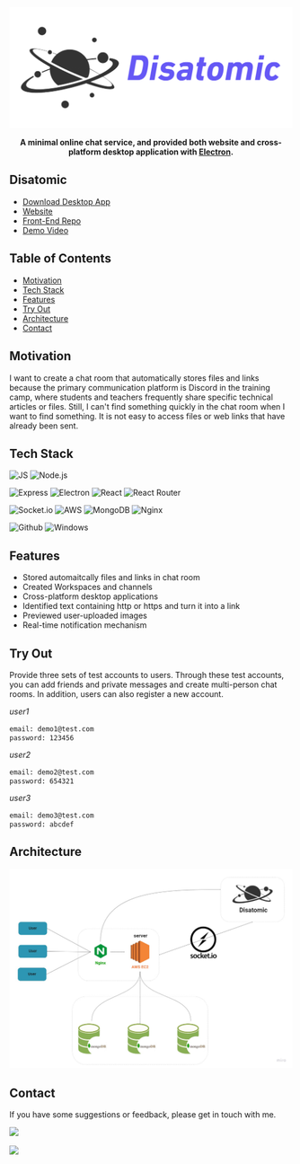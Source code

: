 ![Logo](./public/Disatomic_Logo.png)
**<p align="center">A minimal online chat service, and provided both website and cross-platform desktop application with <a href="https://www.electronjs.org/">Electron</a>.</p>**

## Disatomic
- [Download Desktop App](https://github.com/HackHow/Disatomic-server/releases/tag/v1.0.0)
- [Website](https://dis4tomic.com)
- [Front-End Repo](https://github.com/HackHow/Disatomic-React)
- [Demo Video](https://drive.google.com/file/d/1x9eUrFunTPjnNZyUa8nAw0Lkrj1JphJY/view)

## Table of Contents

- [Motivation](https://github.com/HackHow/Disatomic-server/tree/develop#Motivation)
- [Tech Stack](https://github.com/HackHow/Disatomic-server/tree/develop#Tech-Stack)
- [Features](https://github.com/HackHow/Disatomic-server/tree/develop#Features)
- [Try Out](https://github.com/HackHow/Disatomic-server/tree/develop#Try-Out)
- [Architecture](https://github.com/HackHow/Disatomic-server/tree/develop#Architecture)
- [Contact](https://github.com/HackHow/Disatomic-server/tree/develop#Contact)

## Motivation

I want to create a chat room that automatically stores files and links because the primary communication platform is Discord in the training camp, where students and teachers frequently share specific technical articles or files. Still, I can't find something quickly in the chat room when I want to find something. It is not easy to access files or web links that have already been sent.

## Tech Stack
![JS](https://img.shields.io/badge/JavaScript-323330?style=for-the-badge&logo=javascript&logoColor=F7DF1E)
![Node.js](https://img.shields.io/badge/Node.js-339933?style=for-the-badge&logo=nodedotjs&logoColor=white)

![Express](https://img.shields.io/badge/Express.js-000000?style=for-the-badge&logo=express&logoColor=white)
![Electron](https://img.shields.io/badge/Electron-2B2E3A?style=for-the-badge&logo=electron&logoColor=9FEAF9)
![React](https://img.shields.io/badge/React-20232A?style=for-the-badge&logo=react&logoColor=61DAFB)
![React Router](https://img.shields.io/badge/React_Router-CA4245?style=for-the-badge&logo=react-router&logoColor=white)


![Socket.io](https://img.shields.io/badge/Socket.io-010101?&style=for-the-badge&logo=Socket.io&logoColor=white)
![AWS](https://img.shields.io/badge/Amazon_AWS-FF9900?style=for-the-badge&logo=amazonaws&logoColor=white)
![MongoDB](https://img.shields.io/badge/MongoDB-4EA94B?style=for-the-badge&logo=mongodb&logoColor=white)
![Nginx](https://img.shields.io/badge/Nginx-009639?style=for-the-badge&logo=nginx&logoColor=white)

![Github](https://img.shields.io/badge/GitHub-100000?style=for-the-badge&logo=github&logoColor=white)
![Windows](https://img.shields.io/badge/Windows-0078D6?style=for-the-badge&logo=windows&logoColor=white)

## Features

- Stored automaitcally files and links in chat room
- Created Workspaces and channels
- Cross-platform desktop applications
- Identified text containing http or https and turn it into a link
- Previewed user-uploaded images
- Real-time notification mechanism

## Try Out

Provide three sets of test accounts to users. Through these test accounts, you can add friends and private messages and create multi-person chat rooms. In addition, users can also register a new account.

_user1_

```
email: demo1@test.com
password: 123456
```

_user2_

```
email: demo2@test.com
password: 654321
```

_user3_

```
email: demo3@test.com
password: abcdef
```

## Architecture

![architecture](./public/architecture.jpg)

## Contact
If you have some suggestions or feedback, please get in touch with me.

<a href="mailto:howardshen2306@gmail.com" ref="nofollow"><img src="https://img.shields.io/badge/Gmail-D14836?style=for-the-badge&logo=gmail&logoColor=white" /></a>

<a href="https://www.linkedin.com/in/howardshen23/" rel="nofollow"><img src="https://img.shields.io/badge/LinkedIn-0077B5?style=for-the-badge&logo=linkedin&logoColor=white" /></a>
